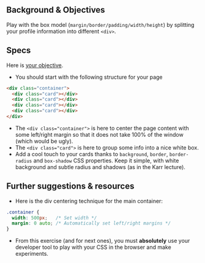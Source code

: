## Background & Objectives

Play with the box model (`margin/border/padding/width/height`) by splitting your profile information into different `<div>`.

## Specs

Here is [your objective](http://lewagon.github.io/html-css-challenges/03-box-model/).

- You should start with the following structure for your page

```html
<div class="container">
  <div class="card"></div>
  <div class="card"></div>
  <div class="card"></div>
  <div class="card"></div>
</div>
```

- The `<div class="container">` is here to center the page content with some left/right margin so that it does not take 100% of the window (which would be ugly).
- The `<div class="card">` is here to group some info into a nice white box.
- Add a cool touch to your cards thanks to `background`, `border`, `border-radius` and `box-shadow` CSS properties. Keep it simple, with white background and subtle radius and shadows (as in the Karr lecture).

## Further suggestions & resources

- Here is the div centering technique for the main container:

```css
.container {
  width: 500px;   /* Set width */
  margin: 0 auto; /* Automatically set left/right margins */
}
```

- From this exercise (and for next ones), you must **absolutely** use your developer tool to play with your CSS in the browser and make experiments.

